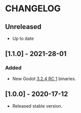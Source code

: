 # CHANGELOG

## Unreleased

- Up to date

## [1.1.0] - 2021-28-01

### Added

- New Godot [3.2.4 RC 1](https://godotengine.org/article/release-candidate-godot-3-2-4-rc-1) binaries.

## [1.0.0] - 2020-17-12

- Released stable version.
